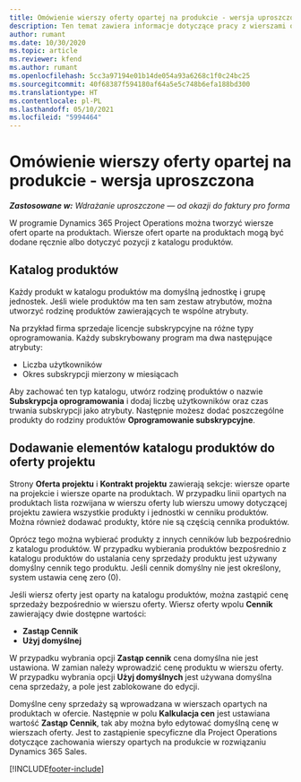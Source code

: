 ```yaml
---
title: Omówienie wierszy oferty opartej na produkcie - wersja uproszczona
description: Ten temat zawiera informacje dotyczące pracy z wierszami ofert opartymi na produktach.
author: rumant
ms.date: 10/30/2020
ms.topic: article
ms.reviewer: kfend
ms.author: rumant
ms.openlocfilehash: 5cc3a97194e01b14de054a93a6268c1f0c24bc25
ms.sourcegitcommit: 40f68387f594180af64a5e5c748b6efa188bd300
ms.translationtype: HT
ms.contentlocale: pl-PL
ms.lasthandoff: 05/10/2021
ms.locfileid: "5994464"
---
```

# <a name="product-based-quote-lines-overview---lite"></a>Omówienie wierszy oferty opartej na produkcie - wersja uproszczona

_**Zastosowane w:** Wdrażanie uproszczone — od okazji do faktury pro forma_

W programie Dynamics 365 Project Operations można tworzyć wiersze ofert oparte na produktach. Wiersze ofert oparte na produktach mogą być dodane ręcznie albo dotyczyć pozycji z katalogu produktów.

## <a name="product-catalog"></a>Katalog produktów

Każdy produkt w katalogu produktów ma domyślną jednostkę i grupę jednostek. Jeśli wiele produktów ma ten sam zestaw atrybutów, można utworzyć rodzinę produktów zawierających te wspólne atrybuty. 

Na przykład firma sprzedaje licencje subskrypcyjne na różne typy oprogramowania. Każdy subskrybowany program ma dwa następujące atrybuty:

- Liczba użytkowników
- Okres subskrypcji mierzony w miesiącach

Aby zachować ten typ katalogu, utwórz rodzinę produktów o nazwie **Subskrypcja oprogramowania** i dodaj liczbę użytkowników oraz czas trwania subskrypcji jako atrybuty. Następnie możesz dodać poszczególne produkty do rodziny produktów **Oprogramowanie subskrypcyjne**.

## <a name="add-product-catalog-items-to-a-project-quote"></a>Dodawanie elementów katalogu produktów do oferty projektu

Strony **Oferta projektu** i **Kontrakt projektu** zawierają sekcje: wiersze oparte na projekcie i wiersze oparte na produktach. W przypadku linii opartych na produktach lista rozwijana w wierszu oferty lub wierszu umowy dotyczącej projektu zawiera wszystkie produkty i jednostki w cenniku produktów. Można również dodawać produkty, które nie są częścią cennika produktów.

Oprócz tego można wybierać produkty z innych cenników lub bezpośrednio z katalogu produktów. W przypadku wybierania produktów bezpośrednio z katalogu produktów do ustalania ceny sprzedaży produktu jest używany domyślny cennik tego produktu. Jeśli cennik domyślny nie jest określony, system ustawia cenę zero (0).

Jeśli wiersz oferty jest oparty na katalogu produktów, można zastąpić cenę sprzedaży bezpośrednio w wierszu oferty. Wiersz oferty wpolu **Cennik** zawierający dwie dostępne wartości:

- **Zastąp Cennik**
- **Użyj domyślnej**

W przypadku wybrania opcji **Zastąp cennik** cena domyślna nie jest ustawiona. W zamian należy wprowadzić cenę produktu w wierszu oferty. W przypadku wybrania opcji **Użyj domyślnych** jest używana domyślna cena sprzedaży, a pole jest zablokowane do edycji.

Domyślne ceny sprzedaży są wprowadzana w wierszach opartych na produktach w ofercie. Następnie w polu **Kalkulacja cen** jest ustawiana wartość **Zastąp Cennik**, tak aby można było edytować domyślną cenę w wierszach oferty. Jest to zastąpienie specyficzne dla Project Operations dotyczące zachowania wierszy opartych na produkcie w rozwiązaniu Dynamics 365 Sales.


[!INCLUDE[footer-include](../../includes/footer-banner.md)]